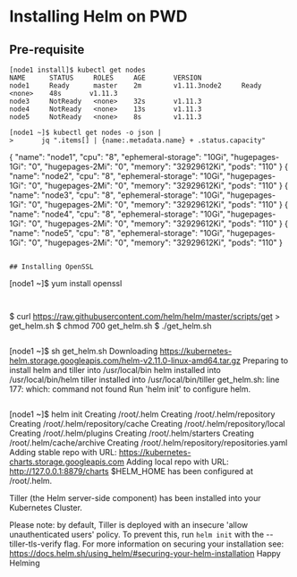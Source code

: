 # Installing Helm on PWD

## Pre-requisite


```
[node1 install]$ kubectl get nodes
NAME      STATUS     ROLES     AGE       VERSION
node1     Ready      master    2m        v1.11.3node2     Ready      <none>    48s       v1.11.3
node3     NotReady   <none>    32s       v1.11.3
node4     NotReady   <none>    13s       v1.11.3
node5     NotReady   <none>    8s        v1.11.3
```

```
[node1 ~]$ kubectl get nodes -o json |
>       jq ".items[] | {name:.metadata.name} + .status.capacity"
```

{
  "name": "node1",
  "cpu": "8",
  "ephemeral-storage": "10Gi",
  "hugepages-1Gi": "0",
  "hugepages-2Mi": "0",
  "memory": "32929612Ki",
  "pods": "110"
}
{
  "name": "node2",
  "cpu": "8",
  "ephemeral-storage": "10Gi",
  "hugepages-1Gi": "0",
  "hugepages-2Mi": "0",
  "memory": "32929612Ki",
  "pods": "110"
}
{
  "name": "node3",
  "cpu": "8",
  "ephemeral-storage": "10Gi",
  "hugepages-1Gi": "0",
  "hugepages-2Mi": "0",
  "memory": "32929612Ki",
  "pods": "110"
}
{
  "name": "node4",
  "cpu": "8",
  "ephemeral-storage": "10Gi",
  "hugepages-1Gi": "0",
  "hugepages-2Mi": "0",
  "memory": "32929612Ki",
  "pods": "110"
}
{
  "name": "node5",
  "cpu": "8",
  "ephemeral-storage": "10Gi",
  "hugepages-1Gi": "0",
  "hugepages-2Mi": "0",
  "memory": "32929612Ki",
  "pods": "110"
}
```

## Installing OpenSSL

```
[node1 ~]$ yum install openssl

```


```
$ curl https://raw.githubusercontent.com/helm/helm/master/scripts/get > get_helm.sh
$ chmod 700 get_helm.sh
$ ./get_helm.sh
```

```
[node1 ~]$ sh get_helm.sh
Downloading https://kubernetes-helm.storage.googleapis.com/helm-v2.11.0-linux-amd64.tar.gz
Preparing to install helm and tiller into /usr/local/bin
helm installed into /usr/local/bin/helm
tiller installed into /usr/local/bin/tiller
get_helm.sh: line 177: which: command not found
Run 'helm init' to configure helm.
```

```
[node1 ~]$ helm init
Creating /root/.helm
Creating /root/.helm/repository
Creating /root/.helm/repository/cache
Creating /root/.helm/repository/local
Creating /root/.helm/plugins
Creating /root/.helm/starters
Creating /root/.helm/cache/archive
Creating /root/.helm/repository/repositories.yaml
Adding stable repo with URL: https://kubernetes-charts.storage.googleapis.com
Adding local repo with URL: http://127.0.0.1:8879/charts
$HELM_HOME has been configured at /root/.helm.

Tiller (the Helm server-side component) has been installed into your Kubernetes Cluster.

Please note: by default, Tiller is deployed with an insecure 'allow unauthenticated users' policy.
To prevent this, run `helm init` with the --tiller-tls-verify flag.
For more information on securing your installation see: https://docs.helm.sh/using_helm/#securing-your-helm-installation
Happy Helming
```

